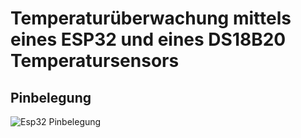 # Temperaturüberwachung mittels eines ESP32 und eines DS18B20 Temperatursensors



## Pinbelegung
![Esp32 Pinbelegung](https://images-na.ssl-images-amazon.com/images/I/71zUFw5K49L._AC_SL1001_.jpg "ESP32 PinBelegung")
